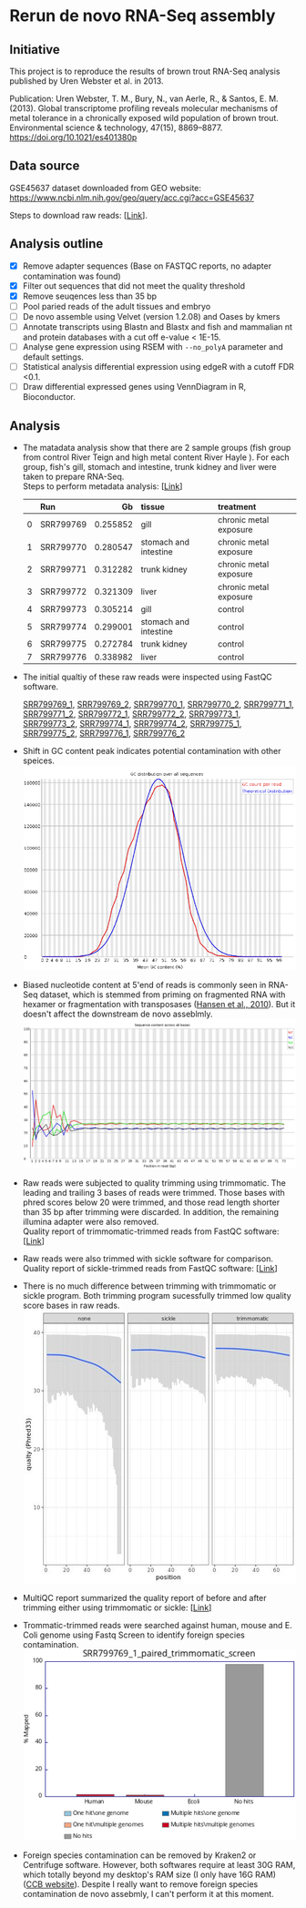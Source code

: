 # Rerun de novo RNA-Seq assembly
## Initiative
This project is to reproduce the results of brown trout RNA-Seq analysis published by Uren Webster et al. in 2013.

Publication:
Uren Webster, T. M., Bury, N., van Aerle, R., & Santos, E. M. (2013). Global transcriptome profiling reveals molecular mechanisms of metal tolerance in a chronically exposed wild population of brown trout. Environmental science & technology, 47(15), 8869–8877. https://doi.org/10.1021/es401380p  


##  Data source
GSE45637 dataset downloaded from GEO website:
https://www.ncbi.nlm.nih.gov/geo/query/acc.cgi?acc=GSE45637

Steps to download raw reads: [[Link](notebooks/obtain_raw_reads_from_GEO.md)].

## Analysis outline
- [x] Remove adapter sequences (Base on FASTQC reports, no adapter contamination was found)  
- [x] Filter out sequences that did not meet the quality threshold  
- [x] Remove seuqences less than 35 bp  
- [ ] Pool paried reads of the adult tissues and embryo  
- [ ] De novo assemble using Velvet (version 1.2.08) and Oases by kmers  
- [ ] Annotate transcripts using Blastn and Blastx and fish and mammalian nt and protein databases with a cut off e-value < 1E-15.  
- [ ] Analyse gene expression using RSEM with `--no_polyA` parameter and default settings.  
- [ ] Statistical analysis differential expression using edgeR with a cutoff FDR <0.1.  
- [ ] Draw differential expressed genes using VennDiagram in R, Bioconductor.  

##  Analysis
-   The matadata analysis show that there are 2 sample groups (fish group from control River Teign and high metal content River Hayle ). For each group, fish's gill, stomach and intestine, trunk kidney and liver were taken to prepare RNA-Seq.  
Steps to perform metadata analysis: [[Link](notebooks/metadata_analysis.ipynb)]  

    |    | Run       |       Gb | tissue                | treatment              |
    |---:|:----------|---------:|:----------------------|:-----------------------|
    |  0 | SRR799769 | 0.255852 | gill                  | chronic metal exposure |
    |  1 | SRR799770 | 0.280547 | stomach and intestine | chronic metal exposure |
    |  2 | SRR799771 | 0.312282 | trunk kidney          | chronic metal exposure |
    |  3 | SRR799772 | 0.321309 | liver                 | chronic metal exposure |
    |  4 | SRR799773 | 0.305214 | gill                  | control                |
    |  5 | SRR799774 | 0.299001 | stomach and intestine | control                |
    |  6 | SRR799775 | 0.272784 | trunk kidney          | control                |
    |  7 | SRR799776 | 0.338982 | liver                 | control                |  

-   The initial qualtiy of these raw reads were inspected using FastQC software. 

    [SRR799769_1](https://htmlpreview.github.io/?https://github.com/ericjuo/salmo_trutta_rna_seq/blob/master/data/02_intermediate/SRR799769_1_fastqc.html),
    [SRR799769_2](https://htmlpreview.github.io/?https://github.com/ericjuo/salmo_trutta_rna_seq/blob/master/data/02_intermediate/SRR799769_2_fastqc.html),
    [SRR799770_1](https://htmlpreview.github.io/?https://github.com/ericjuo/salmo_trutta_rna_seq/blob/master/data/02_intermediate/SRR799770_1_fastqc.html),
    [SRR799770_2](https://htmlpreview.github.io/?https://github.com/ericjuo/salmo_trutta_rna_seq/blob/master/data/02_intermediate/SRR799770_2_fastqc.html),
    [SRR799771_1](https://htmlpreview.github.io/?https://github.com/ericjuo/salmo_trutta_rna_seq/blob/master/data/02_intermediate/SRR799771_1_fastqc.html),
    [SRR799771_2](https://htmlpreview.github.io/?https://github.com/ericjuo/salmo_trutta_rna_seq/blob/master/data/02_intermediate/SRR799771_2_fastqc.html),
    [SRR799772_1](https://htmlpreview.github.io/?https://github.com/ericjuo/salmo_trutta_rna_seq/blob/master/data/02_intermediate/SRR799772_1_fastqc.html),
    [SRR799772_2](https://htmlpreview.github.io/?https://github.com/ericjuo/salmo_trutta_rna_seq/blob/master/data/02_intermediate/SRR799772_2_fastqc.html),
    [SRR799773_1](https://htmlpreview.github.io/?https://github.com/ericjuo/salmo_trutta_rna_seq/blob/master/data/02_intermediate/SRR799773_1_fastqc.html),
    [SRR799773_2](https://htmlpreview.github.io/?https://github.com/ericjuo/salmo_trutta_rna_seq/blob/master/data/02_intermediate/SRR799773_2_fastqc.html),
    [SRR799774_1](https://htmlpreview.github.io/?https://github.com/ericjuo/salmo_trutta_rna_seq/blob/master/data/02_intermediate/SRR799774_1_fastqc.html),
    [SRR799774_2](https://htmlpreview.github.io/?https://github.com/ericjuo/salmo_trutta_rna_seq/blob/master/data/02_intermediate/SRR799774_2_fastqc.html),
    [SRR799775_1](https://htmlpreview.github.io/?https://github.com/ericjuo/salmo_trutta_rna_seq/blob/master/data/02_intermediate/SRR799775_1_fastqc.html),
    [SRR799775_2](https://htmlpreview.github.io/?https://github.com/ericjuo/salmo_trutta_rna_seq/blob/master/data/02_intermediate/SRR799775_2_fastqc.html),
    [SRR799776_1](https://htmlpreview.github.io/?https://github.com/ericjuo/salmo_trutta_rna_seq/blob/master/data/02_intermediate/SRR799776_1_fastqc.html),
    [SRR799776_2](https://htmlpreview.github.io/?https://github.com/ericjuo/salmo_trutta_rna_seq/blob/master/data/02_intermediate/SRR799776_2_fastqc.html) 

- Shift in GC content peak indicates potential contamination with other speices.  
![gc](./data/02_intermediate/SRR799769_1_fastqc_gc.png)  

-   Biased nucleotide content at 5'end of reads is commonly seen in RNA-Seq dataset, which is stemmed from priming on fragmented RNA with hexamer or fragmentation with transposases ([Hansen et al., 2010](https://academic.oup.com/nar/article/38/12/e131/2409775)). But it doesn't affect the downstream de novo asseblmly.  
![bnc](./data/02_intermediate/SRR799769_1_fastqc.png)

- Raw reads were subjected to quality trimming using trimmomatic. The leading and trailing 3 bases of reads were trimmed. Those bases with phred scores below 20 were trimmed, and those read length shorter than 35 bp after trimming were discarded. In addition, the remaining illumina adapter were also removed.    
Quality report of trimmomatic-trimmed reads from FastQC software: [[Link](https://htmlpreview.github.io/?https://github.com/ericjuo/salmo_trutta_rna_seq/blob/master/data/02_intermediate/SRR799770_1_paired_trimmomatic_fastqc.html)]

- Raw reads were also trimmed with sickle software for comparison.   
Quality report of sickle-trimmed reads from FastQC software: [[Link](https://htmlpreview.github.io/?https://github.com/ericjuo/salmo_trutta_rna_seq/blob/master/data/02_intermediate/SRR799770_1_sickle_fastqc.html)]

- There is no much difference between trimming with trimmomatic or sickle program. Both trimming program sucessfully trimmed low quality score bases in raw reads.  
![BvA](./data/02_intermediate/SRR799770_1_Before_After_trimmed.jpg)  

- MultiQC report summarized the quality report of before and after trimming either using trimmomatic or sickle: [[Link](https://htmlpreview.github.io/?https://github.com/ericjuo/salmo_trutta_rna_seq/blob/master/data/02_intermediate/multiqc_report_1.html)]

- Trommatic-trimmed reads were searched against human, mouse and E. Coli genome using Fastq Screen to identify foreign species contamination.
![Contamination](./data/02_intermediate/SRR799769_1_paired_trimmomatic_screen.png)

- Foreign species contamination can be removed by Kraken2 or Centrifuge software. However, both softwares require at least 30G RAM, which totally beyond my desktop's RAM size (I only have 16G RAM) ([CCB website](http://ccb.jhu.edu/software/choosing-a-metagenomics-classifier/)). Despite I  really want to remove foreign species contamination de novo assebmly, I can't perform it at this moment.
